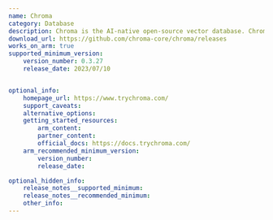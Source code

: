 ```yaml
---
name: Chroma 
category: Database 
description: Chroma is the AI-native open-source vector database. Chroma makes it easy to build LLM apps by making knowledge, facts, and skills pluggable for LLMs. 
download_url: https://github.com/chroma-core/chroma/releases 
works_on_arm: true
supported_minimum_version:
    version_number: 0.3.27
    release_date: 2023/07/10


optional_info:
    homepage_url: https://www.trychroma.com/
    support_caveats:
    alternative_options:
    getting_started_resources:
        arm_content:
        partner_content:
        official_docs: https://docs.trychroma.com/
    arm_recommended_minimum_version:
        version_number: 
        release_date:

optional_hidden_info:
    release_notes__supported_minimum:
    release_notes__recommended_minimum:
    other_info:
---
```

